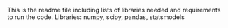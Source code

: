 This is the readme file including lists of libraries needed and requirements to run the code. Libraries: numpy, scipy, pandas, statsmodels
